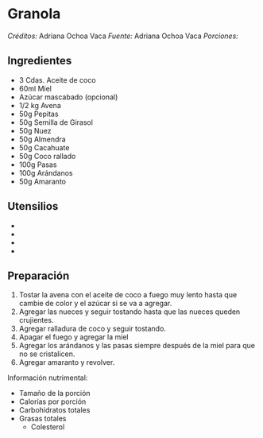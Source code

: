 # Granola

*Créditos:* Adriana Ochoa Vaca
*Fuente:*  Adriana Ochoa Vaca
*Porciones:*


## Ingredientes

- 3 Cdas. Aceite de coco
- 60ml Miel
- Azúcar mascabado (opcional)
- 1/2 kg Avena
- 50g Pepitas
- 50g Semilla de Girasol
- 50g Nuez
- 50g Almendra
- 50g Cacahuate
- 50g Coco rallado
- 100g Pasas
- 100g Arándanos
- 50g Amaranto

## Utensilios

- 
- 
- 
- 


## Preparación

1. Tostar la avena con el aceite de coco a fuego muy lento hasta que cambie de color y el azúcar si se va a agregar. 
2. Agregar las nueces y seguir tostando hasta que las nueces queden crujientes.
3. Agregar ralladura de coco y seguir tostando.
4. Apagar el fuego y agregar la miel
5. Agregar los arándanos y las pasas siempre después de la miel para que no se cristalicen.
6. Agregar amaranto y revolver.
   

Información nutrimental:

- Tamaño de la porción
- Calorías por porción
- Carbohidratos totales
- Grasas totales
  - Colesterol


